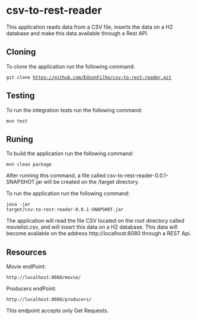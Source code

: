 # csv-to-rest-reader
This application reads data from a CSV file, inserts the data on a H2 database and make this data available through a Rest API.

## Cloning
To clone the application run the following command:

<code>git clone https://github.com/EdsonFilho/csv-to-rest-reader.git</code>

## Testing
To run the integration tests run the following command:

<code>mvn test</code> 

## Runing
To build the application run the following command:

<code>mvn clean package</code>

After running this command, a file called csv-to-rest-reader-0.0.1-SNAPSHOT.jar will be created on the /target directory.

To run the application run the following command:

<code>java -jar target/csv-to-rest-reader-0.0.1-SNAPSHOT.jar</code>

The application will read the file CSV located on the root directory called movielist.csv, and will insert this data on a H2 database.
This data will become available on the address http://localhost:8080 through a REST Api.

## Resources
Movie endPoint:
 
<code>http://localhost:8080/movie/</code>

Producers endPoint:
 
<code>http://localhost:8080/producers/</code>

This endpoint accepts only Get Requests. 



